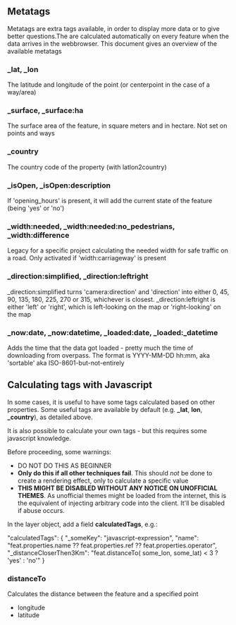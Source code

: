Metatags
--------

Metatags are extra tags available, in order to display more data or to give better questions.The are calculated automatically on every feature when the data arrives in the webbrowser. This document gives an overview of the available metatags

### \_lat, \_lon

The latitude and longitude of the point (or centerpoint in the case of a way/area)

### \_surface, \_surface:ha

The surface area of the feature, in square meters and in hectare. Not set on points and ways

### \_country

The country code of the property (with latlon2country)

### \_isOpen, \_isOpen:description

If 'opening\_hours' is present, it will add the current state of the feature (being 'yes' or 'no')

### \_width:needed, \_width:needed:no\_pedestrians, \_width:difference

Legacy for a specific project calculating the needed width for safe traffic on a road. Only activated if 'width:carriageway' is present

### \_direction:simplified, \_direction:leftright

\_direction:simplified turns 'camera:direction' and 'direction' into either 0, 45, 90, 135, 180, 225, 270 or 315, whichever is closest. \_direction:leftright is either 'left' or 'right', which is left-looking on the map or 'right-looking' on the map

### \_now:date, \_now:datetime, \_loaded:date, \_loaded:\_datetime

Adds the time that the data got loaded - pretty much the time of downloading from overpass. The format is YYYY-MM-DD hh:mm, aka 'sortable' aka ISO-8601-but-not-entirely

Calculating tags with Javascript
--------------------------------

In some cases, it is useful to have some tags calculated based on other properties. Some useful tags are available by default (e.g. **\_lat**, **lon**, **\_country**), as detailed above.

It is also possible to calculate your own tags - but this requires some javascript knowledge.

Before proceeding, some warnings:

*   DO NOT DO THIS AS BEGINNER
*   **Only do this if all other techniques fail**. This should _not_ be done to create a rendering effect, only to calculate a specific value
*   **THIS MIGHT BE DISABLED WITHOUT ANY NOTICE ON UNOFFICIAL THEMES**. As unofficial themes might be loaded from the internet, this is the equivalent of injecting arbitrary code into the client. It'll be disabled if abuse occurs.

In the layer object, add a field **calculatedTags**, e.g.:

"calculatedTags": { "\_someKey": "javascript-expression", "name": "feat.properties.name ?? feat.properties.ref ?? feat.properties.operator", "\_distanceCloserThen3Km": "feat.distanceTo( some\_lon, some\_lat) < 3 ? 'yes' : 'no'" }

### distanceTo

Calculates the distance between the feature and a specified point

*   longitude
*   latitude